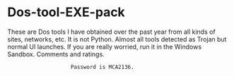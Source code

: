# Dos-tool-EXE-pack
These are Dos tools I have obtained over the past year from all kinds of sites, networks, etc. It is not Python. Almost all tools detected as Trojan but normal UI launches. If you are really worried, run it in the Windows Sandbox. Comments and ratings.


                        Password is MCA2136.
